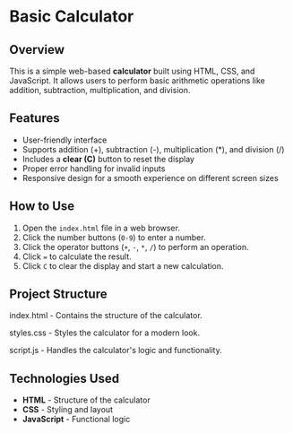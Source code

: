 # Basic Calculator

##  Overview
This is a simple web-based **calculator** built using HTML, CSS, and JavaScript. It allows users to perform basic arithmetic operations like addition, subtraction, multiplication, and division.

##  Features
- User-friendly interface
- Supports addition (+), subtraction (-), multiplication (*), and division (/)
- Includes a **clear (C)** button to reset the display
- Proper error handling for invalid inputs
- Responsive design for a smooth experience on different screen sizes

##  How to Use
1. Open the `index.html` file in a web browser.
2. Click the number buttons (`0-9`) to enter a number.
3. Click the operator buttons (`+`, `-`, `*`, `/`) to perform an operation.
4. Click `=` to calculate the result.
5. Click `C` to clear the display and start a new calculation.

##  Project Structure
index.html - Contains the structure of the calculator.

styles.css - Styles the calculator for a modern look.

script.js - Handles the calculator's logic and functionality.
##  Technologies Used
- **HTML** - Structure of the calculator
- **CSS** - Styling and layout
- **JavaScript** - Functional logic